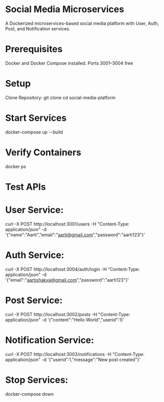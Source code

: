 # Social Media Microservices
 A Dockerized microservices-based social media platform with User, Auth, Post, and Notification services.
# Prerequisites
Docker and Docker Compose installed.
Ports 3001–3004 free
# Setup
Clone Repository:
git clone <repository-url>
cd social-media-platform
# Start Services 
docker-compose up --build
# Verify Containers 
docker ps
# Test APIs 
  # User Service:
  curl -X POST http://localhost:3001/users -H "Content-Type: application/json" -d '{"name":"Aarti","email":"aarti@gmail.com","password":"aarti123"}'
  # Auth Service:
  curl -X POST http://localhost:3004/auth/login -H "Content-Type: application/json" -d '{"email":"aartishakya@gmail.com","password":"aarti123"}'
  # Post Service:
  curl -X POST http://localhost:3002/posts -H "Content-Type: application/json" -d '{"content":"Hello World","userid":1}'
  # Notification Service:
  curl -X POST http://localhost:3003/notifications -H "Content-Type: application/json" -d '{"userid":1,"message":"New post created"}'
# Stop Services:
docker-compose down
